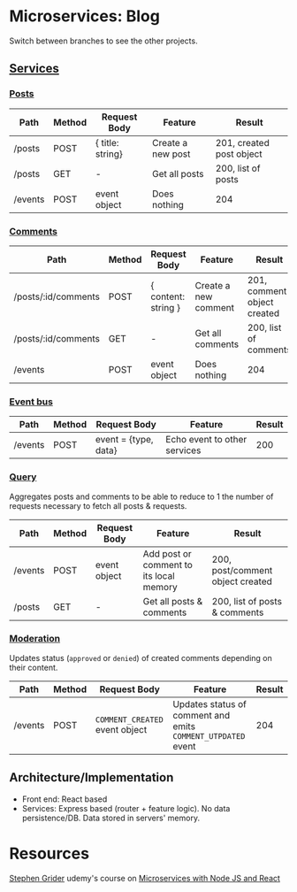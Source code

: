 # Microservices: Blog
Switch between branches to see the other projects.
## [Services](./services)
### [Posts](./services/posts)
|Path|Method|Request Body|Feature|Result
|--|--|--|--|--|
|/posts|POST|{ title: string}|Create a new post|201, created post object
|/posts|GET|-|Get all posts|200, list of posts
|/events|POST|event object|Does nothing|204

### [Comments](./services/comments)
|Path|Method|Request Body|Feature|Result|
|--|--|--|--|--|
|/posts/:id/comments|POST|{ content: string }|Create a new comment|201, comment object created
|/posts/:id/comments|GET|-|Get all comments|200, list of comments
|/events|POST|event object|Does nothing|204

### [Event bus](./services/event-bus)

|Path|Method|Request Body|Feature|Result|
|--|--|--|--|--|
|/events|POST|event = {type, data}|Echo event to other services|200

### [Query](./services/query)
Aggregates posts and comments to be able to reduce to 1 the number of requests necessary to fetch all posts & requests.

|Path|Method|Request Body|Feature|Result|
|--|--|--|--|--|
|/events|POST|event object|Add post or comment to its local memory|200, post/comment object created
|/posts|GET|-|Get all posts & comments|200, list of posts & comments

### [Moderation](./services/moderation)
Updates status (`approved` or `denied`) of created comments depending on their content. 

|Path|Method|Request Body|Feature|Result|
|--|--|--|--|--|
|/events|POST|`COMMENT_CREATED` event object|Updates status of comment and emits `COMMENT_UTPDATED` event|204

## Architecture/Implementation
- Front end: React based
- Services: Express based (router + feature logic). No data persistence/DB. Data stored in servers' memory.


# Resources
[Stephen Grider](https://github.com/StephenGrider) udemy's course on [Microservices with Node JS and React](https://www.udemy.com/course/microservices-with-node-js-and-react/)